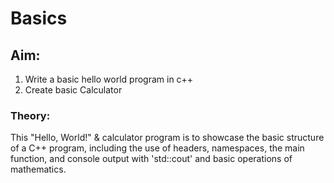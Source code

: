 # Basics
 ## Aim:
1. Write a basic hello world program in c++
2. Create basic Calculator

### Theory:
This "Hello, World!" & calculator program is to showcase the basic structure of a C++ program, including the use of headers, namespaces, the main function, and console output with 'std::cout' and basic operations of mathematics.
